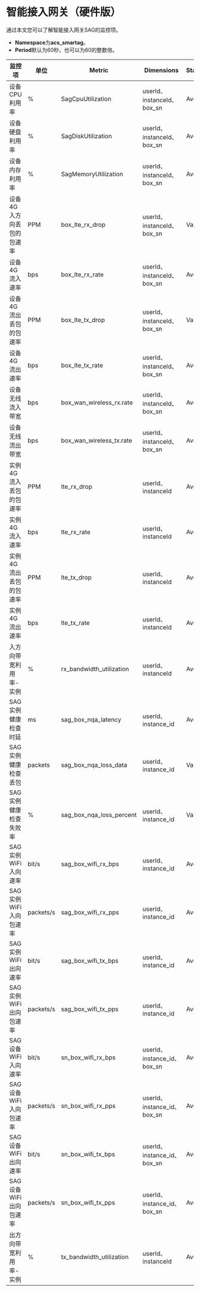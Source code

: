 # 智能接入网关（硬件版）

通过本文您可以了解智能接入网关SAG的监控项。

-   **Namespace**为**acs\_smartag**。
-   **Period**默认为60秒，也可以为60的整数倍。

|监控项|单位|Metric|Dimensions|Statistics|
|---|--|------|----------|----------|
|设备CPU利用率|%|SagCpuUtilization|userId、instanceId、box\_sn|Average|
|设备硬盘利用率|%|SagDiskUtilization|userId、instanceId、box\_sn|Average|
|设备内存利用率|%|SagMemoryUtilization|userId、instanceId、box\_sn|Average|
|设备4G入方向丢包的包速率|PPM|box\_lte\_rx\_drop|userId、instanceId、box\_sn|Value|
|设备4G流入速率|bps|box\_lte\_rx\_rate|userId、instanceId、box\_sn|Average|
|设备4G流出丢包的包速率|PPM|box\_lte\_tx\_drop|userId、instanceId、box\_sn|Value|
|设备4G流出速率|bps|box\_lte\_tx\_rate|userId、instanceId、box\_sn|Average|
|设备无线流入带宽|bps|box\_wan\_wireless\_rx.rate|userId、instanceId、box\_sn|Average|
|设备无线流出带宽|bps|box\_wan\_wireless\_tx.rate|userId、instanceId、box\_sn|Average|
|实例4G流入丢包的包速率|PPM|lte\_rx\_drop|userId、instanceId|Average|
|实例4G流入速率|bps|lte\_rx\_rate|userId、instanceId|Average|
|实例4G流出丢包的包速率|PPM|lte\_tx\_drop|userId、instanceId|Average|
|实例4G流出速率|bps|lte\_tx\_rate|userId、instanceId|Average|
|入方向带宽利用率-实例|%|rx\_bandwidth\_utilization|userId、instanceId|Average|
|SAG实例健康检查时延|ms|sag\_box\_nqa\_latency|userId、instance\_id|Average|
|SAG实例健康检查丢包|packets|sag\_box\_nqa\_loss\_data|userId、instance\_id|Value|
|SAG实例健康检查失败率|%|sag\_box\_nqa\_loss\_percent|userId、instance\_id|Value|
|SAG实例WiFi入向速率|bit/s|sag\_box\_wifi\_rx\_bps|userId、instance\_id|Average|
|SAG实例WiFi入向包速率|packets/s|sag\_box\_wifi\_rx\_pps|userId、instance\_id|Average|
|SAG实例WiFi出向速率|bit/s|sag\_box\_wifi\_tx\_bps|userId、instance\_id|Average|
|SAG实例WiFi出向包速率|packets/s|sag\_box\_wifi\_tx\_pps|userId、instance\_id|Average|
|SAG设备WiFi入向速率|bit/s|sn\_box\_wifi\_rx\_bps|userId、instance\_id、box\_sn|Average|
|SAG设备WiFi入向包速率|packets/s|sn\_box\_wifi\_rx\_pps|userId、instance\_id、box\_sn|Average|
|SAG设备WiFi出向速率|bit/s|sn\_box\_wifi\_tx\_bps|userId、instance\_id、box\_sn|Average|
|SAG设备WiFi出向包速率|packets/s|sn\_box\_wifi\_tx\_pps|userId、instance\_id、box\_sn|Average|
|出方向带宽利用率-实例|%|tx\_bandwidth\_utilization|userId、instanceId|Average|

